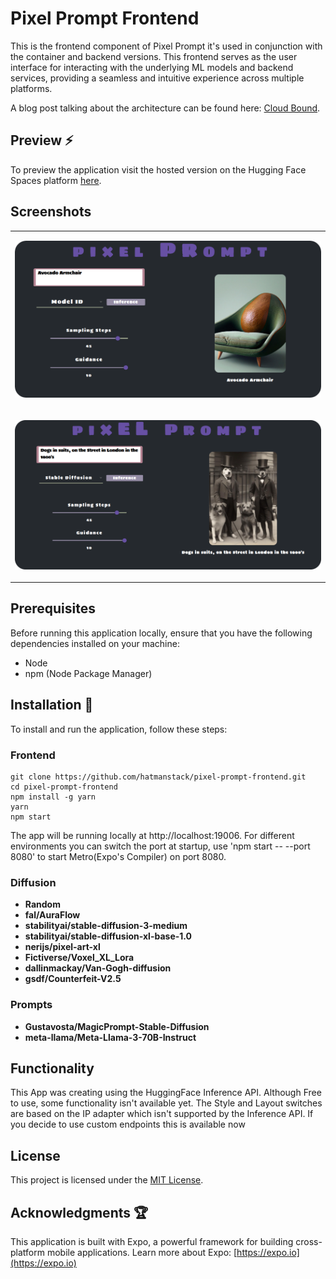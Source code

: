 # Pixel Prompt Frontend

This is the frontend component of Pixel Prompt it's used in conjunction with the container and backend versions. This frontend serves as the user interface for interacting with the underlying ML models and backend services, providing a seamless and intuitive experience across multiple platforms.

A blog post talking about the architecture can be found here: [Cloud Bound](https://medium.com/@HatmanStack/cloud-bound-react-native-and-fastapi-ml-684a658f967a).  

## Preview :zap:

To preview the application visit the hosted version on the Hugging Face Spaces platform [here](https://hatman-pixel-prompt.hf.space).

## Screenshots

<table>
  <tr>
    <td><p align="center"><img src="https://github.com/HatmanStack/pixel-prompt-frontend/blob/main/pics/pixel-prompt-frontend.png" alt="Image 1"></p></td>
    </tr>
    <tr>
    <td><p align="center"><img src="https://github.com/HatmanStack/pixel-prompt-frontend/blob/main/pics/pixel-prompt-frontend-2.png" alt="Image 3"></p></td>
  </tr>
</table>

## Prerequisites

Before running this application locally, ensure that you have the following dependencies installed on your machine:

- Node
- npm (Node Package Manager)

## Installation :hammer:

To install and run the application, follow these steps:

### Frontend
   
   ```shell
   git clone https://github.com/hatmanstack/pixel-prompt-frontend.git
   cd pixel-prompt-frontend
   npm install -g yarn
   yarn
   npm start
   ```

The app will be running locally at http://localhost:19006. For different environments you can switch the port at startup, use 'npm start -- --port 8080' to start Metro(Expo's Compiler) on port 8080.

### Diffusion

- **Random**
- **fal/AuraFlow**
- **stabilityai/stable-diffusion-3-medium**
- **stabilityai/stable-diffusion-xl-base-1.0**
- **nerijs/pixel-art-xl**
- **Fictiverse/Voxel_XL_Lora**
- **dallinmackay/Van-Gogh-diffusion**
- **gsdf/Counterfeit-V2.5**

### Prompts

- **Gustavosta/MagicPrompt-Stable-Diffusion**
- **meta-llama/Meta-Llama-3-70B-Instruct**

## Functionality

This App was creating using the HuggingFace Inference API.  Although Free to use, some functionality isn't available yet.  The Style and Layout switches are based on the IP adapter which isn't supported by the Inference API. If you decide to use custom endpoints this is available now

## License

This project is licensed under the [MIT License](LICENSE).

## Acknowledgments :trophy:

This application is built with Expo, a powerful framework for building cross-platform mobile applications. Learn more about Expo: [https://expo.io](https://expo.io)

